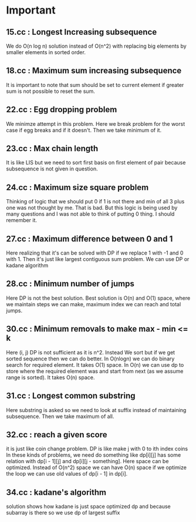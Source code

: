 # Important

## 15.cc : Longest Increasing subsequence

We do O(n log n) solution instead of O(n^2) with replacing big elements by
smaller elements in sorted order.

## 18.cc : Maximum sum increasing subsequence

It is important to note that sum should be set to current element if greater
sum is not possible to reset the sum.

## 22.cc : Egg dropping problem

We minimze attempt in this problem. Here we break problem for the worst  case
if egg breaks and if it doesn't. Then we take minimum of it.

## 23.cc : Max chain length

It is like LIS but we need to sort first basis on first element of pair because
subsequence is not given in question.

## 24.cc : Maximum size square problem

Thinking of logic that we should put 0 if 1 is not there and min of all 3
plus one was not thought by me. That is bad. But this logic is being used
by many questions and I was not able to think of putting 0 thing. I should
remember it.

## 27.cc : Maximum difference between 0 and 1

Here realizing that it's can be solved with DP if we replace 1 with -1 and 0
with 1. Then it's just like largest contiguous sum problem. We can use DP
or kadane algorithm

## 28.cc : Minimum number of jumps

Here DP is not the best solution. Best solution is O(n) and O(1) space, where
we maintain steps we can make, maximum index we can reach and total jumps.

## 30.cc : Minimum removals to make max - min <= k

Here (i, j) DP is not sufficient as it is n^2. Instead We sort but if we get
sorted sequence then we can do better. In O(nlogn) we can do binary search for
required element. It takes O(1) space. In O(n) we can use dp to store where the
required element was and start from next (as we assume range is sorted). It
takes O(n) space.

## 31.cc : Longest common substring

Here substring is asked so we need to look at suffix instead of maintaining
subsequence. Then we take maximum of all.

## 32.cc : reach a given score

it is just like coin change problem. DP is like make j with 0 to ith index coins
In these kinds of problems, we need do something like dp[i][j] has
some relation with dp[i - 1][j] and dp[i][j - something].
Here space can be optimized. Instead of O(n^2) space we can have O(n) space
if we optimize the loop we can use old values of dp[i - 1] in dp[i].

## 34.cc : kadane's algorithm

solution shows how kadane is just space optimized dp and because subarray is
there so we use dp of largest suffix
